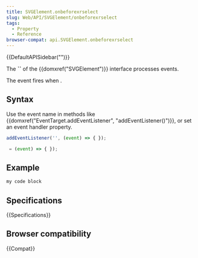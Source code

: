 ```yaml
---
title: SVGElement.onbeforexrselect
slug: Web/API/SVGElement/onbeforexrselect
tags:
  - Property
  - Reference
browser-compat: api.SVGElement.onbeforexrselect
---
```

{{DefaultAPISidebar("")}}

The **``** of the {{domxref("SVGElement")}} interface processes  events.

The  event fires when .

## Syntax

Use the event name in methods like {{domxref("EventTarget.addEventListener", "addEventListener()")}}, or set an event handler property.

```js
addEventListener('', (event) => { });

 = (event) => { });
```

## Example

```js
my code block
```

## Specifications

{{Specifications}}

## Browser compatibility

{{Compat}}

